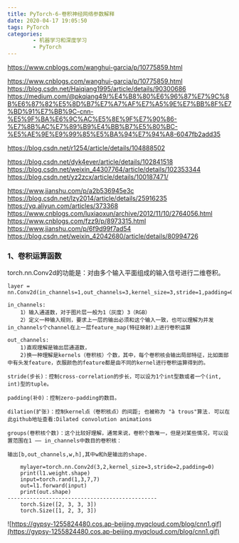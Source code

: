 ```yaml
---
title: PyTorch-6-卷积神经网络参数解释
date: 2020-04-17 19:05:50
tags: PyTorch
categories:
        - 机器学习和深度学习
        - PyTorch
---
```

https://www.cnblogs.com/wanghui-garcia/p/10775859.html

https://www.cnblogs.com/wanghui-garcia/p/10775859.html
https://blog.csdn.net/Haiqiang1995/article/details/90300686
https://medium.com/@pkqiang49/%E4%B8%80%E6%96%87%E7%9C%8B%E6%87%82%E5%8D%B7%E7%A7%AF%E7%A5%9E%E7%BB%8F%E7%BD%91%E7%BB%9C-cnn-%E5%9F%BA%E6%9C%AC%E5%8E%9F%E7%90%86-%E7%8B%AC%E7%89%B9%E4%BB%B7%E5%80%BC-%E5%AE%9E%E9%99%85%E5%BA%94%E7%94%A8-6047fb2add35

https://blog.csdn.net/r1254/article/details/104888502

https://blog.csdn.net/dyk4ever/article/details/102841518
https://blog.csdn.net/weixin_44307764/article/details/102353344
https://blog.csdn.net/yz2zcx/article/details/100187471/



https://www.jianshu.com/p/a2b536945e3c
https://blog.csdn.net/lzy2014/article/details/25916235
https://yq.aliyun.com/articles/373368
https://www.cnblogs.com/luxiaoxun/archive/2012/11/10/2764056.html
https://www.cnblogs.com/fzz9/p/8973315.html
https://www.jianshu.com/p/6f9d99f7ad54
https://blog.csdn.net/weixin_42042680/article/details/80994726
### 1、卷积运算函数

torch.nn.Conv2d的功能是：对由多个输入平面组成的输入信号进行二维卷积。

    layer = nn.Conv2d(in_channels=1,out_channels=3,kernel_size=3,stride=1,padding=0)

    in_channels:
        1）输入通道数，对于图片层一般为1（灰度）3（RGB）
        2）定义一种输入规则，要求上一层的输出必须和这个输入一致，也可以理解为并发in_channels个channel在上一层feature_map(特征映射)上进行卷积运算

    out_channels:
        1)直观理解是输出层通道数，              
        2)换一种理解是kernels（卷积核）个数，其中，每个卷积核会输出局部特征，比如面部中有头发feature，衣服颜色的feature都是由不同的kernel进行卷积运算得到的。

    stride(步长)：控制cross-correlation的步长，可以设为1个int型数或者一个(int, int)型的tuple。

    padding(补0)：控制zero-padding的数目。

    dilation(扩张)：控制kernel点（卷积核点）的间距; 也被称为 "à trous"算法. 可以在此github地址查看:Dilated convolution animations

    groups(卷积核个数)：这个比较好理解，通常来说，卷积个数唯一，但是对某些情况，可以设置范围在1 —— in_channels中数目的卷积核：

    输出[b,out_channels,w,h],其中w和h是输出的shape.

    
```
    mylayer=torch.nn.Conv2d(3,2,kernel_size=3,stride=2,padding=0)
    print(l1.weight.shape)
    input=torch.rand(1,3,7,7)
    out=l1.forward(input)
    print(out.shape)
-----------------------------------------------
    torch.Size([2, 3, 3, 3])
    torch.Size([1, 2, 3, 3])
```

![https://gypsy-1255824480.cos.ap-beijing.myqcloud.com/blog/cnn1.gif](https://gypsy-1255824480.cos.ap-beijing.myqcloud.com/blog/cnn1.gif)